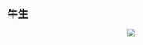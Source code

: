 ## 牛生
<div align="center">
    <img src="https://raw.githubusercontent.com/ckjbug/xiaokui/master/image/bloglogo1.png"> 
</div>
